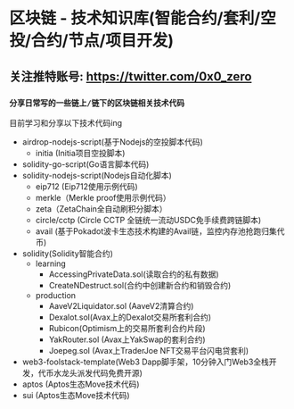# 区块链 - 技术知识库(智能合约/套利/空投/合约/节点/项目开发)
## 关注推特账号: https://twitter.com/0x0_zero

### `分享日常写的一些链上/链下的区块链相关技术代码`

目前学习和分享以下技术代码ing
- airdrop-nodejs-script(基于Nodejs的空投脚本代码)
    - initia (Initia项目空投脚本)
- solidity-go-script(Go语言脚本代码)
- solidity-nodejs-script(Nodejs自动化脚本)
    - eip712 (Eip712使用示例代码)
    - merkle（Merkle proof使用示例代码）
    - zeta（ZetaChain全自动刷积分脚本）
    - circle/cctp (Circle CCTP 全链统一流动USDC免手续费跨链脚本)
    - avail (基于Pokadot波卡生态技术构建的Avail链，监控内存池抢跑归集代币)
- solidity(Solidity智能合约)
    - learning
        - AccessingPrivateData.sol(读取合约的私有数据)
        - CreateNDestruct.sol(合约中创建新合约和销毁合约)
    - production
        - AaveV2Liquidator.sol (AaveV2清算合约)
        - Dexalot.sol(Avax上的Dexalot交易所套利合约)
        - Rubicon(Optimism上的交易所套利合约片段)
        - YakRouter.sol (Avax上YakSwap的套利合约)
        - Joepeg.sol (Avax上TraderJoe NFT交易平台闪电贷套利)
- web3-foolstack-template(Web3 Dapp脚手架，10分钟入门Web3全栈开发，代币水龙头派发代码免费开源)
- aptos (Aptos生态Move技术代码)
- sui (Aptos生态Move技术代码)




